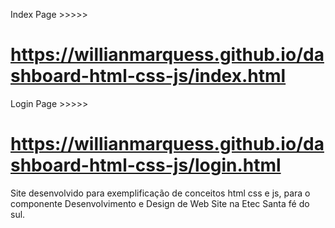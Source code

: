 Index Page >>>>>

# https://willianmarquess.github.io/dashboard-html-css-js/index.html

Login Page >>>>>

# https://willianmarquess.github.io/dashboard-html-css-js/login.html

Site desenvolvido para exemplificação de conceitos html css e js, para o componente Desenvolvimento e Design de Web Site na Etec Santa fé do sul.
